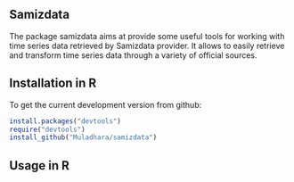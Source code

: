 ## Samizdata

The package samizdata aims at provide some useful tools for working with time series data retrieved by Samizdata provider. It allows to easily retrieve and transform time series data through a variety of official sources. 

## Installation in R

To get the current development version from github:

```R
install.packages("devtools")
require("devtools")
install_github("Muladhara/samizdata")
```

## Usage in R


